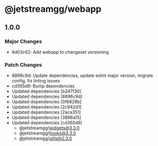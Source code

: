 # @jetstreamgg/webapp

## 1.0.0

### Major Changes

- 8d03c62: Add webapp to changeset versioning

### Patch Changes

- 8896c9d: Update dependencies, update eslint major version, migrate config, fix linting issues
- cd365d9: Bump dependencies
- Updated dependencies [b247f30]
- Updated dependencies [8896c9d]
- Updated dependencies [0f6828b]
- Updated dependencies [2c942d1]
- Updated dependencies [2aca351]
- Updated dependencies [3886a15]
- Updated dependencies [cd365d9]
  - @jetstreamgg/widgets@3.3.0
  - @jetstreamgg/hooks@3.3.0
  - @jetstreamgg/utils@2.3.0

